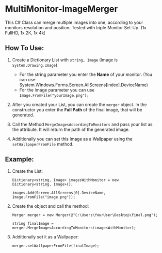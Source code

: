 # MultiMonitor-ImageMerger
This C# Class can merge multiple images into one, according to your monitors resolution and position. Tested with triple Monitor Set-Up. (1x FullHD, 1x 2K, 1x 4k)


## How To Use:
1. Create a Dictionary List with `string, Image` (Image is `System.Drawing.Image`)

   - For the string parameter you enter the __Name__ of your monitor. (You can use  System.Windows.Forms.Screen.AllScreens[index].DeviceName)
   - For the Image parameter you can use `Image.FromFile("yourImage.png");`
  
  
2. After you created your List, you can create the `merger` object. In the constructor you enter the __Full Path__ of the final image, that will be generated.
3. Call the Method `MergeImagesAccordingToMonitors` and pass your list as the attribute. It will return the path of the generated image.
4. Additionally you can set this Image as a Wallpaper using the `setWallpaperFromFile` method.


## Example:
1. Create the List:

   `Dictionary<string, Image> imagesWithMonitor = new Dictionary<string, Image>();`
   
   `images.Add(Screen.AllScreens[0].DeviceName, Image.FromFile("image.png"));`

2. Create the object and call the method:

   `Merger merger = new Merger(@"C:\Users\YourUser\Desktop\final.png");`
   
   `string finalImage = merger.MergeImagesAccordingToMonitors(imagesWithMonitor);`

3. Additionally set it as a Wallpaper:

   `merger.setWallpaperFromFile(finalImage);`
